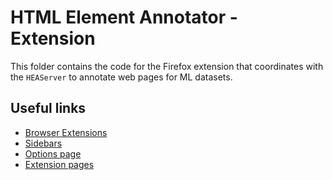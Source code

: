 # HTML Element Annotator - Extension

This folder contains the code for the Firefox extension that coordinates with the `HEAServer` to annotate web pages for ML datasets.

## Useful links

- [Browser Extensions](https://developer.mozilla.org/en-US/docs/Mozilla/Add-ons/WebExtensions)
- [Sidebars](https://developer.mozilla.org/en-US/docs/Mozilla/Add-ons/WebExtensions/user_interface/Sidebars)
- [Options page](https://developer.mozilla.org/en-US/docs/Mozilla/Add-ons/WebExtensions/user_interface/Options_pages)
- [Extension pages](https://developer.mozilla.org/en-US/docs/Mozilla/Add-ons/WebExtensions/user_interface/Extension_pages)
